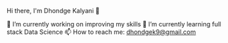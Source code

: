 Hi there, I'm Dhondge Kalyani 👋


🔭 I’m currently working on improving my skills
🌱 I’m currently learning full stack Data Science
📫 How to reach me: dhondgek9@gmail.com
